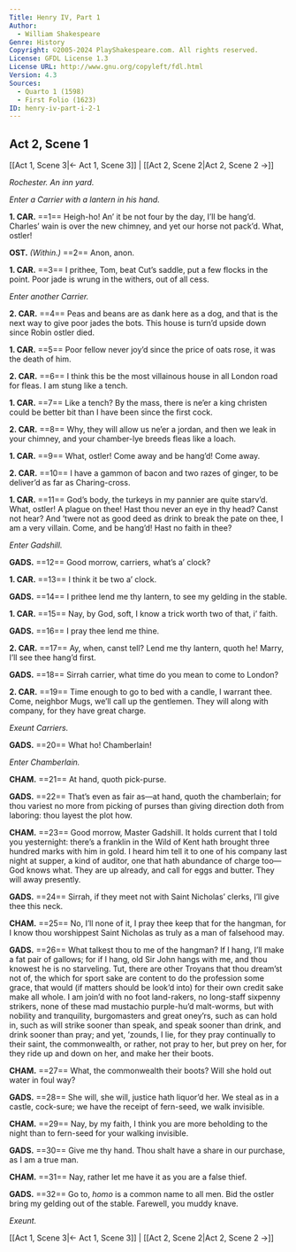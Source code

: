 ```yaml
---
Title: Henry IV, Part 1
Author: 
  - William Shakespeare
Genre: History
Copyright: ©2005-2024 PlayShakespeare.com. All rights reserved.
License: GFDL License 1.3
License URL: http://www.gnu.org/copyleft/fdl.html
Version: 4.3
Sources:
  - Quarto 1 (1598)
  - First Folio (1623)
ID: henry-iv-part-i-2-1
---
```


## Act 2, Scene 1
[[Act 1, Scene 3|← Act 1, Scene 3]] | [[Act 2, Scene 2|Act 2, Scene 2 →]]

*Rochester. An inn yard.*

*Enter a Carrier with a lantern in his hand.*

**1. CAR.**
==1== Heigh-ho! An’ it be not four by the day, I’ll be hang’d. Charles’ wain is over the new chimney, and yet our horse not pack’d. What, ostler!

**OST.**
*(Within.)*
==2== Anon, anon.

**1. CAR.**
==3== I prithee, Tom, beat Cut’s saddle, put a few flocks in the point. Poor jade is wrung in the withers, out of all cess.

*Enter another Carrier.*

**2. CAR.**
==4== Peas and beans are as dank here as a dog, and that is the next way to give poor jades the bots. This house is turn’d upside down since Robin ostler died.

**1. CAR.**
==5== Poor fellow never joy’d since the price of oats rose, it was the death of him.

**2. CAR.**
==6== I think this be the most villainous house in all London road for fleas. I am stung like a tench.

**1. CAR.**
==7== Like a tench? By the mass, there is ne’er a king christen could be better bit than I have been since the first cock.

**2. CAR.**
==8== Why, they will allow us ne’er a jordan, and then we leak in your chimney, and your chamber-lye breeds fleas like a loach.

**1. CAR.**
==9== What, ostler! Come away and be hang’d! Come away.

**2. CAR.**
==10== I have a gammon of bacon and two razes of ginger, to be deliver’d as far as Charing-cross.

**1. CAR.**
==11== God’s body, the turkeys in my pannier are quite starv’d. What, ostler! A plague on thee! Hast thou never an eye in thy head? Canst not hear? And ’twere not as good deed as drink to break the pate on thee, I am a very villain. Come, and be hang’d! Hast no faith in thee?

*Enter Gadshill.*

**GADS.**
==12== Good morrow, carriers, what’s a’ clock?

**1. CAR.**
==13== I think it be two a’ clock.

**GADS.**
==14== I prithee lend me thy lantern, to see my gelding in the stable.

**1. CAR.**
==15== Nay, by God, soft, I know a trick worth two of that, i’ faith.

**GADS.**
==16== I pray thee lend me thine.

**2. CAR.**
==17== Ay, when, canst tell? Lend me thy lantern, quoth he! Marry, I’ll see thee hang’d first.

**GADS.**
==18== Sirrah carrier, what time do you mean to come to London?

**2. CAR.**
==19== Time enough to go to bed with a candle, I warrant thee. Come, neighbor Mugs, we’ll call up the gentlemen. They will along with company, for they have great charge.

*Exeunt Carriers.*

**GADS.**
==20== What ho! Chamberlain!

*Enter Chamberlain.*

**CHAM.**
==21== At hand, quoth pick-purse.

**GADS.**
==22== That’s even as fair as—at hand, quoth the chamberlain; for thou variest no more from picking of purses than giving direction doth from laboring: thou layest the plot how.

**CHAM.**
==23== Good morrow, Master Gadshill. It holds current that I told you yesternight: there’s a franklin in the Wild of Kent hath brought three hundred marks with him in gold. I heard him tell it to one of his company last night at supper, a kind of auditor, one that hath abundance of charge too—God knows what. They are up already, and call for eggs and butter. They will away presently.

**GADS.**
==24== Sirrah, if they meet not with Saint Nicholas’ clerks, I’ll give thee this neck.

**CHAM.**
==25== No, I’ll none of it, I pray thee keep that for the hangman, for I know thou worshippest Saint Nicholas as truly as a man of falsehood may.

**GADS.**
==26== What talkest thou to me of the hangman? If I hang, I’ll make a fat pair of gallows; for if I hang, old Sir John hangs with me, and thou knowest he is no starveling. Tut, there are other Troyans that thou dream’st not of, the which for sport sake are content to do the profession some grace, that would (if matters should be look’d into) for their own credit sake make all whole. I am join’d with no foot land-rakers, no long-staff sixpenny strikers, none of these mad mustachio purple-hu’d malt-worms, but with nobility and tranquility, burgomasters and great oney’rs, such as can hold in, such as will strike sooner than speak, and speak sooner than drink, and drink sooner than pray; and yet, ’zounds, I lie, for they pray continually to their saint, the commonwealth, or rather, not pray to her, but prey on her, for they ride up and down on her, and make her their boots.

**CHAM.**
==27== What, the commonwealth their boots? Will she hold out water in foul way?

**GADS.**
==28== She will, she will, justice hath liquor’d her. We steal as in a castle, cock-sure; we have the receipt of fern-seed, we walk invisible.

**CHAM.**
==29== Nay, by my faith, I think you are more beholding to the night than to fern-seed for your walking invisible.

**GADS.**
==30== Give me thy hand. Thou shalt have a share in our purchase, as I am a true man.

**CHAM.**
==31== Nay, rather let me have it as you are a false thief.

**GADS.**
==32== Go to, *homo* is a common name to all men. Bid the ostler bring my gelding out of the stable. Farewell, you muddy knave.

*Exeunt.*

[[Act 1, Scene 3|← Act 1, Scene 3]] | [[Act 2, Scene 2|Act 2, Scene 2 →]]